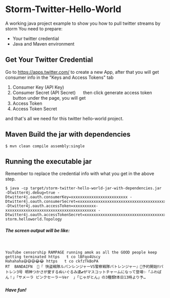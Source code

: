 # Storm-Twitter-Hello-World
A working java project example to show you how to pull twitter streams by storm
You need to prepare:
- Your twitter credential
- Java and Maven environment

## Get Your Twitter Credential

Go to https://apps.twitter.com/ to create a new App,
after that you will get consumer info in the "Keys and Access Tokens" tab
1. Consumer Key (API Key)
2. Consumer Secret (API Secret) &nbsp;
&nbsp;&nbsp;
then click generate access token button under the page,
you will get
&nbsp;
3. Access Token
4. Access Token Secret

and that's all we need for this twitter hello-world project.

## Maven Build the jar with dependencies
```console
$ mvn clean compile assembly:single
```

## Running the executable jar
Remember to replace the credential info with what you get in the above step.
```console
$ java -cp target/storm-twitter-hello-world-jar-with-dependencies.jar -Dtwitter4j.debug=true -Dtwitter4j.oauth.consumerKey=xxxxxxxxxxxxxxxxxxxxxxxxx -Dtwitter4j.oauth.consumerSecret=xxxxxxxxxxxxxxxxxxxxxxxxxxxxxxxxxxxxxxxxxxxxxxxxxx -Dtwitter4j.oauth.accessToken=xxxxxxxxxx-xxxxxxxxxxxxxxxxxxxxxxxxxxxxxxxxxxxxxxxx -Dtwitter4j.oauth.accessTokenSecret=xxxxxxxxxxxxxxxxxxxxxxxxxxxxxxxxxxxxxxxxxxxxx storm.helloworld.Topology
```

##### The screen output will be like:
&nbsp;
```console
YouTube censorship RAMPAGE running amok as all the GOOD people keep getting terminated https   t co lBFqo4Uscy
Hahahaha😅😅😅😂😂 https   t co ckfzTkBoPA
RT  BANDAIFN  🎩『 快盗戦隊ルパンレンジャーVS警察戦隊パトレンジャー』🚨予約開始‼️パトレン3号 明神つかさが愛するぬいぐるみ達💕がマスコットチャームになって登場✨「ふわぱん！」「サメーラ ピンクセーラーVer  」「じゃがとん」の3種類❗️本日13時より予…
```

##### Have fun!
